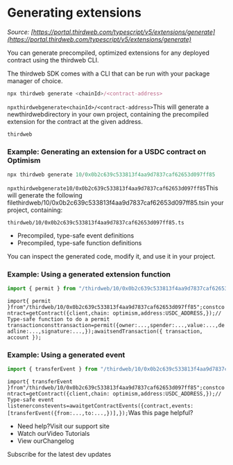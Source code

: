# Generating extensions

*Source: [https://portal.thirdweb.com/typescript/v5/extensions/generate](https://portal.thirdweb.com/typescript/v5/extensions/generate)*

You can generate precompiled, optimized extensions for any deployed contract using the thirdweb CLI.

The thirdweb SDK comes with a CLI that can be run with your package manager of choice.

```typescript
npx thirdweb generate <chainId>/<contract-address>
```

`npxthirdwebgenerate<chainId>/<contract-address>`This will generate a newthirdwebdirectory in your own project, containing the precompiled extension for the contract at the given address.

`thirdweb`
### Example: Generating an extension for a USDC contract on Optimism

```typescript
npx thirdweb generate 10/0x0b2c639c533813f4aa9d7837caf62653d097ff85
```

`npxthirdwebgenerate10/0x0b2c639c533813f4aa9d7837caf62653d097ff85`This will generate the following filethirdweb/10/0x0b2c639c533813f4aa9d7837caf62653d097ff85.tsin your project, containing:

`thirdweb/10/0x0b2c639c533813f4aa9d7837caf62653d097ff85.ts`
* Precompiled, type-safe event definitions
* Precompiled, type-safe function definitions

You can inspect the generated code, modify it, and use it in your project.

### Example: Using a generated extension function

```typescript
import { permit } from "/thirdweb/10/0x0b2c639c533813f4aa9d7837caf62653d097ff85"; const contract = getContract({	client,	chain: optimism,	address: USDC_ADDRESS,}); // Type-safe function to do a permit transactionconst transaction = permit({  owner: ...,  spender: ...,  value: ...,  deadline: ...,  signature: ...,});await sendTransaction({ transaction, account });
```

`import{ permit }from"/thirdweb/10/0x0b2c639c533813f4aa9d7837caf62653d097ff85";constcontract=getContract({client,chain: optimism,address:USDC_ADDRESS,});// Type-safe function to do a permit transactionconsttransaction=permit({owner:...,spender:...,value:...,deadline:...,signature:...,});awaitsendTransaction({ transaction, account });`
### Example: Using a generated event

```typescript
import { transferEvent } from "/thirdweb/10/0x0b2c639c533813f4aa9d7837caf62653d097ff85"; const contract = getContract({	client,	chain: optimism,	address: USDC_ADDRESS,}); // Type-safe event listenerconst events = await getContractEvents({  contract,  events: [    transferEvent({      from: ...,      to: ...,    })  ],});
```

`import{ transferEvent }from"/thirdweb/10/0x0b2c639c533813f4aa9d7837caf62653d097ff85";constcontract=getContract({client,chain: optimism,address:USDC_ADDRESS,});// Type-safe event listenerconstevents=awaitgetContractEvents({contract,events: [transferEvent({from:...,to:...,})],});`Was this page helpful?

* Need help?Visit our support site
* Watch ourVideo Tutorials
* View ourChangelog

Subscribe for the latest dev updates


